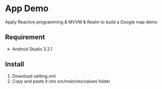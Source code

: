# App Demo

Apply Reactive programming & MVVM & Realm to build a Google map demo

## Requirement
- Android Studio 3.2.1

## Install

1. Download setting.xml
2. Copy and paste it into src/main/res/values folder